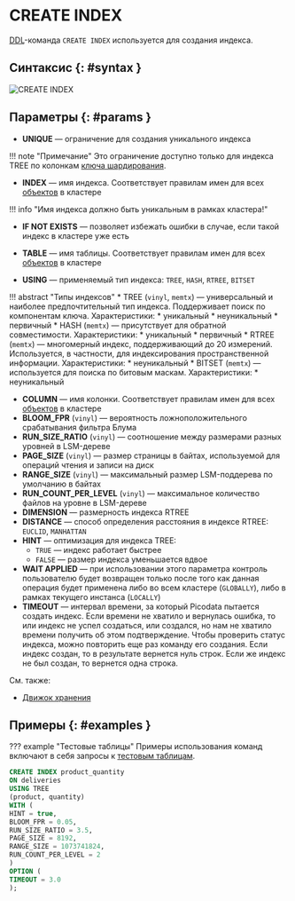 # CREATE INDEX

[DDL](ddl.md)-команда `CREATE INDEX` используется для создания индекса.

## Синтаксис {: #syntax }

![CREATE INDEX](../../images/ebnf/create_index.svg)

## Параметры {: #params }

* **UNIQUE** — ограничение для создания уникального индекса

!!! note "Примечание"
    Это ограничение доступно только для индекса TREE по колонкам
    [ключа шардирования](../../overview/glossary.md#sharding_key).

* **INDEX** — имя индекса. Соответствует правилам имен для всех
[объектов](object.md) в кластере

!!! info "Имя индекса должно быть уникальным в рамках кластера!"

* **IF NOT EXISTS** — позволяет избежать ошибки в случае, если такой
  индекс в кластере уже есть

* **TABLE** — имя таблицы. Соответствует правилам имен для всех
[объектов](object.md) в кластере
* **USING** — применяемый тип индекса: `TREE`, `HASH`, `RTREE`, `BITSET`

!!! abstract "Типы индексов"
    * TREE (`vinyl`, `memtx`) — универсальный и наиболее предпочтительный тип индекса. Поддерживает поиск по компонентам ключа. Характеристики:
        * уникальный
        * неуникальный
        * первичный
    * HASH (`memtx`) — присутствует для обратной совместимости. Характеристики:
        * уникальный
        * первичный
    * RTREE (`memtx`) — многомерный индекс, поддерживающий до 20 измерений. Используется, в частности, для индексирования пространственной информации. Характеристики:
        * неуникальный
    * BITSET (`memtx`) — используется для поиска по битовым маскам. Характеристики:
        * неуникальный

* **COLUMN** — имя колонки. Соответствует правилам имен для всех
[объектов](object.md) в кластере
* **BLOOM_FPR** (`vinyl`) — вероятность ложноположительного срабатывания фильтра Блума
* **RUN_SIZE_RATIO** (`vinyl`) — соотношение между размерами разных уровней в LSM-дереве
* **PAGE_SIZE** (`vinyl`) — размер страницы в байтах, используемой для операций чтения и записи на диск
* **RANGE_SIZE** (`vinyl`) — максимальный размер LSM-поддерева по умолчанию в байтах
* **RUN_COUNT_PER_LEVEL** (`vinyl`) — максимальное количество файлов на уровне в LSM-дереве
* **DIMENSION** — размерность индекса RTREE
* **DISTANCE** — способ определения расстояния в индексе RTREE: `EUCLID`, `MANHATTAN`
* **HINT** — оптимизация для индекса TREE:
    * `TRUE` — индекс работает быстрее
    * `FALSE` — размер индекса уменьшается вдвое
* **WAIT APPLIED** — при использовании этого параметра контроль
  пользователю будет возвращен только после того как данная операция
  будет применена либо во всем кластере (`GLOBALLY`), либо в рамках
  текущего инстанса (`LOCALLY`)
* **TIMEOUT** — интервал времени, за который Picodata пытается создать
  индекс. Если времени не хватило и вернулась ошибка, то или
  индекс не успел создаться, или создался, но нам не хватило времени
  получить об этом подтверждение. Чтобы проверить статус индекса, можно
  повторить еще раз команду его создания. Если индекс создан, то в
  результате вернется нуль строк. Если же индекс не был создан, то
  вернется одна строка.

См. также:

* [Движок хранения](../../overview/glossary.md#db_engine)

## Примеры {: #examples }

??? example "Тестовые таблицы"
    Примеры использования команд включают в себя запросы к [тестовым
    таблицам](../legend.md).

```sql
CREATE INDEX product_quantity
ON deliveries
USING TREE
(product, quantity)
WITH (
HINT = true,
BLOOM_FPR = 0.05,
RUN_SIZE_RATIO = 3.5,
PAGE_SIZE = 8192,
RANGE_SIZE = 1073741824,
RUN_COUNT_PER_LEVEL = 2
)
OPTION (
TIMEOUT = 3.0
);
```
